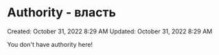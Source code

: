 # Authority - власть

Created: October 31, 2022 8:29 AM
Updated: October 31, 2022 8:29 AM

You don't have authority here!